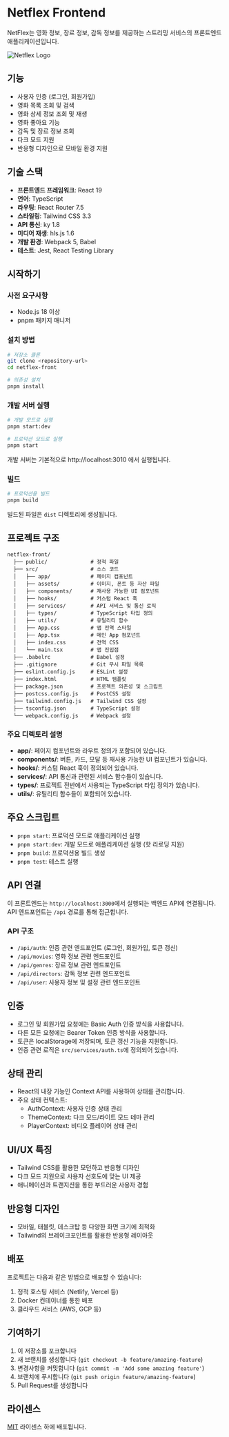 # Netflex Frontend

NetFlex는 영화 정보, 장르 정보, 감독 정보를 제공하는 스트리밍 서비스의 프론트엔드 애플리케이션입니다.

![Netflex Logo](./public/logo.png)

## 기능

- 사용자 인증 (로그인, 회원가입)
- 영화 목록 조회 및 검색
- 영화 상세 정보 조회 및 재생
- 영화 좋아요 기능
- 감독 및 장르 정보 조회
- 다크 모드 지원
- 반응형 디자인으로 모바일 환경 지원

## 기술 스택

- **프론트엔드 프레임워크**: React 19
- **언어**: TypeScript
- **라우팅**: React Router 7.5
- **스타일링**: Tailwind CSS 3.3
- **API 통신**: ky 1.8
- **미디어 재생**: hls.js 1.6
- **개발 환경**: Webpack 5, Babel
- **테스트**: Jest, React Testing Library

## 시작하기

### 사전 요구사항

- Node.js 18 이상
- pnpm 패키지 매니저

### 설치 방법

```bash
# 저장소 클론
git clone <repository-url>
cd netflex-front

# 의존성 설치
pnpm install
```

### 개발 서버 실행

```bash
# 개발 모드로 실행
pnpm start:dev

# 프로덕션 모드로 실행
pnpm start
```

개발 서버는 기본적으로 http://localhost:3010 에서 실행됩니다.

### 빌드

```bash
# 프로덕션용 빌드
pnpm build
```

빌드된 파일은 `dist` 디렉토리에 생성됩니다.

## 프로젝트 구조

```
netflex-front/
  ├── public/              # 정적 파일
  ├── src/                 # 소스 코드
  │   ├── app/             # 페이지 컴포넌트
  │   ├── assets/          # 이미지, 폰트 등 자산 파일
  │   ├── components/      # 재사용 가능한 UI 컴포넌트
  │   ├── hooks/           # 커스텀 React 훅
  │   ├── services/        # API 서비스 및 통신 로직
  │   ├── types/           # TypeScript 타입 정의
  │   ├── utils/           # 유틸리티 함수
  │   ├── App.css          # 앱 전역 스타일
  │   ├── App.tsx          # 메인 App 컴포넌트
  │   ├── index.css        # 전역 CSS
  │   └── main.tsx         # 앱 진입점
  ├── .babelrc             # Babel 설정
  ├── .gitignore           # Git 무시 파일 목록
  ├── eslint.config.js     # ESLint 설정
  ├── index.html           # HTML 템플릿
  ├── package.json         # 프로젝트 의존성 및 스크립트
  ├── postcss.config.js    # PostCSS 설정
  ├── tailwind.config.js   # Tailwind CSS 설정
  ├── tsconfig.json        # TypeScript 설정
  └── webpack.config.js    # Webpack 설정
```

### 주요 디렉토리 설명

- **app/**: 페이지 컴포넌트와 라우트 정의가 포함되어 있습니다.
- **components/**: 버튼, 카드, 모달 등 재사용 가능한 UI 컴포넌트가 있습니다.
- **hooks/**: 커스텀 React 훅이 정의되어 있습니다.
- **services/**: API 통신과 관련된 서비스 함수들이 있습니다.
- **types/**: 프로젝트 전반에서 사용되는 TypeScript 타입 정의가 있습니다.
- **utils/**: 유틸리티 함수들이 포함되어 있습니다.

## 주요 스크립트

- `pnpm start`: 프로덕션 모드로 애플리케이션 실행
- `pnpm start:dev`: 개발 모드로 애플리케이션 실행 (핫 리로딩 지원)
- `pnpm build`: 프로덕션용 빌드 생성
- `pnpm test`: 테스트 실행

## API 연결

이 프론트엔드는 `http://localhost:3000`에서 실행되는 백엔드 API에 연결됩니다. API 엔드포인트는 `/api` 경로를 통해 접근합니다.

### API 구조

- `/api/auth`: 인증 관련 엔드포인트 (로그인, 회원가입, 토큰 갱신)
- `/api/movies`: 영화 정보 관련 엔드포인트
- `/api/genres`: 장르 정보 관련 엔드포인트
- `/api/directors`: 감독 정보 관련 엔드포인트
- `/api/user`: 사용자 정보 및 설정 관련 엔드포인트

## 인증

- 로그인 및 회원가입 요청에는 Basic Auth 인증 방식을 사용합니다.
- 다른 모든 요청에는 Bearer Token 인증 방식을 사용합니다.
- 토큰은 localStorage에 저장되며, 토큰 갱신 기능을 지원합니다.
- 인증 관련 로직은 `src/services/auth.ts`에 정의되어 있습니다.

## 상태 관리

- React의 내장 기능인 Context API를 사용하여 상태를 관리합니다.
- 주요 상태 컨텍스트:
  - AuthContext: 사용자 인증 상태 관리
  - ThemeContext: 다크 모드/라이트 모드 테마 관리
  - PlayerContext: 비디오 플레이어 상태 관리

## UI/UX 특징

- Tailwind CSS를 활용한 모던하고 반응형 디자인
- 다크 모드 지원으로 사용자 선호도에 맞는 UI 제공
- 애니메이션과 트랜지션을 통한 부드러운 사용자 경험

## 반응형 디자인

- 모바일, 태블릿, 데스크탑 등 다양한 화면 크기에 최적화
- Tailwind의 브레이크포인트를 활용한 반응형 레이아웃

## 배포

프로젝트는 다음과 같은 방법으로 배포할 수 있습니다:

1. 정적 호스팅 서비스 (Netlify, Vercel 등)
2. Docker 컨테이너를 통한 배포
3. 클라우드 서비스 (AWS, GCP 등)

## 기여하기

1. 이 저장소를 포크합니다
2. 새 브랜치를 생성합니다 (`git checkout -b feature/amazing-feature`)
3. 변경사항을 커밋합니다 (`git commit -m 'Add some amazing feature'`)
4. 브랜치에 푸시합니다 (`git push origin feature/amazing-feature`)
5. Pull Request를 생성합니다

## 라이센스

[MIT](LICENSE) 라이센스 하에 배포됩니다.
